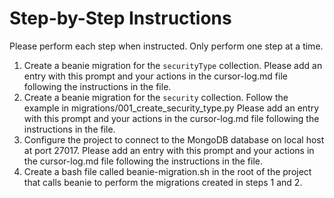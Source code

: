 # Step-by-Step Instructions

Please perform each step when instructed.  Only perform one step at a time.

1. Create a beanie migration for the `securityType` collection.  Please add an entry with this prompt and your actions in the cursor-log.md file following the instructions in the file.
2. Create a beanie migration for the `security` collection.  Follow the example in migrations/001_create_security_type.py  Please add an entry with this prompt and your actions in the cursor-log.md file following the instructions in the file.
3. Configure the project to connect to the MongoDB database on local host at port 27017. Please add an entry with this prompt and your actions in the cursor-log.md file following the instructions in the file.
4. Create a bash file called beanie-migration.sh in the root of the project that calls beanie to perform the migrations created in steps 1 and 2.
